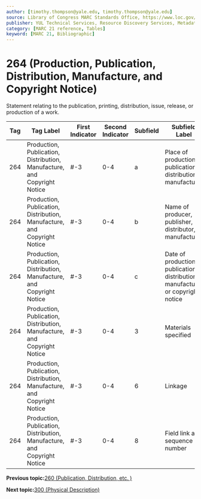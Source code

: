 ```yaml
---
author: [timothy.thompson@yale.edu, timothy.thompson@yale.edu]
source: Library of Congress MARC Standards Office, https://www.loc.gov/marc/bibliographic/bd264.html
publisher: YUL Technical Services, Resource Discovery Services, Metadata Services Unit
category: [MARC 21 reference, Tables]
keyword: [MARC 21, Bibliographic]
---
```


# 264 \(Production, Publication, Distribution, Manufacture, and Copyright Notice\)

Statement relating to the publication, printing, distribution, issue, release, or production of a work.

|Tag|Tag Label|First Indicator|Second Indicator|Subfield|Subfield Label|Repeatable|
|---|---------|---------------|----------------|--------|--------------|----------|
|264|Production, Publication, Distribution, Manufacture, and Copyright Notice|\#-3|0-4|a|Place of production, publication, distribution, manufacture|F|
|264|Production, Publication, Distribution, Manufacture, and Copyright Notice|\#-3|0-4|b|Name of producer, publisher, distributor, manufacturer|F|
|264|Production, Publication, Distribution, Manufacture, and Copyright Notice|\#-3|0-4|c|Date of production, publication, distribution, manufacture, or copyright notice|F|
|264|Production, Publication, Distribution, Manufacture, and Copyright Notice|\#-3|0-4|3|Materials specified|F|
|264|Production, Publication, Distribution, Manufacture, and Copyright Notice|\#-3|0-4|6|Linkage|F|
|264|Production, Publication, Distribution, Manufacture, and Copyright Notice|\#-3|0-4|8|Field link and sequence number|F|

**Previous topic:**[260 \(Publication, Distribution, etc. \)](../tables/260_bib_table.md)

**Next topic:**[300 \(Physical Description\)](../tables/300_bib_table.md)


